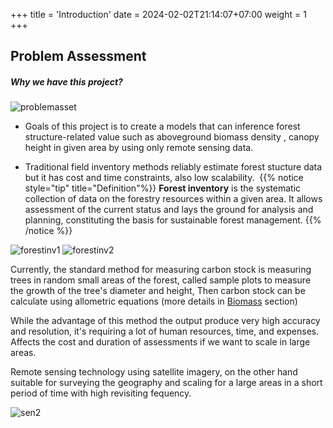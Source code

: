 +++
title = 'Introduction'
date = 2024-02-02T21:14:07+07:00
weight = 1
+++

## Problem Assessment

##### Why we have this project?

 ![problemasset](/problemasset.png)

- Goals of this project is to create a models that can inference forest structure-related value such as aboveground biomass density , canopy height in given area by using only remote sensing data.​​

- Traditional field inventory methods reliably estimate forest stucture data but it has cost and time constraints, also low scalability.
​
{{% notice style="tip" title="Definition"%}}
**Forest inventory** is the systematic collection of data on the forestry resources within a given area. It allows assessment of the current status and lays the ground for analysis and planning, constituting the basis for sustainable forest management.
{{% /notice %}}

![forestinv1](/forestinv1.png?classes=inline)
![forestinv2](/forestinv2.png?classes=inline)


Currently, the standard method for measuring carbon stock is measuring trees in random small areas of the forest, called sample plots to measure the growth of the tree's diameter and height, Then carbon stock can be calculate using allometric equations (more details in [Biomass](/Theorem/Biomass) section)

While the advantage of this method the output produce very high accuracy and resolution, it's requiring a lot of human resources, time, and expenses. Affects the cost and duration of assessments if we want to scale in large areas.

Remote sensing technology using satellite imagery, on the other hand suitable for surveying the geography and scaling for a large areas in a short period of time with high revisiting fequency.

![sen2](/sen2.png)